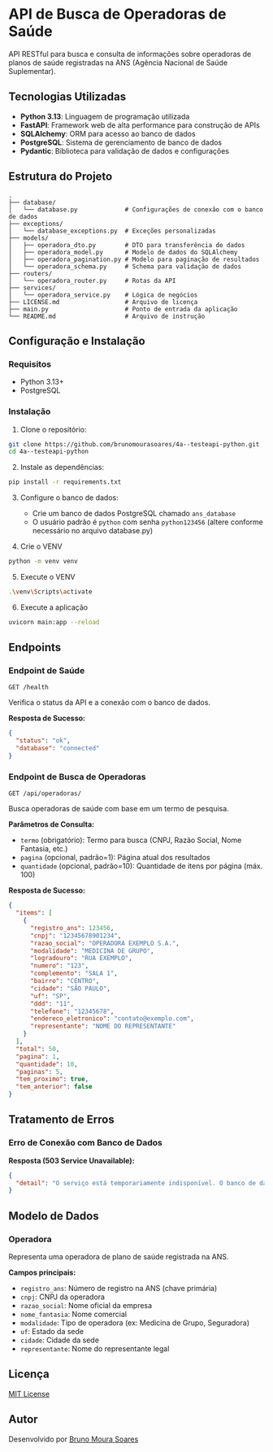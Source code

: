 # API de Busca de Operadoras de Saúde

API RESTful para busca e consulta de informações sobre operadoras de planos de saúde registradas na ANS (Agência Nacional de Saúde Suplementar).

## Tecnologias Utilizadas

- **Python 3.13**: Linguagem de programação utilizada
- **FastAPI**: Framework web de alta performance para construção de APIs
- **SQLAlchemy**: ORM para acesso ao banco de dados
- **PostgreSQL**: Sistema de gerenciamento de banco de dados
- **Pydantic**: Biblioteca para validação de dados e configurações

## Estrutura do Projeto

```
.
├── database/
│   └── database.py             # Configurações de conexão com o banco de dados
├── exceptions/
│   └── database_exceptions.py  # Exceções personalizadas
├── models/
│   ├── operadora_dto.py        # DTO para transferência de dados
│   ├── operadora_model.py      # Modelo de dados do SQLAlchemy
│   ├── operadora_pagination.py # Modelo para paginação de resultados
│   └── operadora_schema.py     # Schema para validação de dados
├── routers/
│   └── operadora_router.py     # Rotas da API
├── services/
│   └── operadora_service.py    # Lógica de negócios
├── LICENSE.md                  # Arquivo de licença
├── main.py                     # Ponto de entrada da aplicação
└── README.md                   # Arquivo de instrução
```

## Configuração e Instalação

### Requisitos

- Python 3.13+
- PostgreSQL 

### Instalação

1. Clone o repositório:
```bash
git clone https://github.com/brunomourasoares/4a--testeapi-python.git
cd 4a--testeapi-python
```

2. Instale as dependências:
```bash
pip install -r requirements.txt
```

3. Configure o banco de dados:
   - Crie um banco de dados PostgreSQL chamado `ans_database`
   - O usuário padrão é `python` com senha `python123456` (altere conforme necessário no arquivo database.py)

4. Crie o VENV
```bash
python -m venv venv
```

5. Execute o VENV
```bash
.\venv\Scripts\activate
```

6. Execute a aplicação
```bash
uvicorn main:app --reload
```

## Endpoints

### Endpoint de Saúde

```
GET /health
```

Verifica o status da API e a conexão com o banco de dados.

**Resposta de Sucesso:**
```json
{
  "status": "ok",
  "database": "connected"
}
```

### Endpoint de Busca de Operadoras

```
GET /api/operadoras/
```

Busca operadoras de saúde com base em um termo de pesquisa.

**Parâmetros de Consulta:**
- `termo` (obrigatório): Termo para busca (CNPJ, Razão Social, Nome Fantasia, etc.)
- `pagina` (opcional, padrão=1): Página atual dos resultados
- `quantidade` (opcional, padrão=10): Quantidade de itens por página (máx. 100)

**Resposta de Sucesso:**
```json
{
  "items": [
    {
      "registro_ans": 123456,
      "cnpj": "12345678901234",
      "razao_social": "OPERADORA EXEMPLO S.A.",
      "modalidade": "MEDICINA DE GRUPO",
      "logradouro": "RUA EXEMPLO",
      "numero": "123",
      "complemento": "SALA 1",
      "bairro": "CENTRO",
      "cidade": "SÃO PAULO",
      "uf": "SP",
      "ddd": "11",
      "telefone": "12345678",
      "endereco_eletronico": "contato@exemplo.com",
      "representante": "NOME DO REPRESENTANTE"
    }
  ],
  "total": 50,
  "pagina": 1,
  "quantidade": 10,
  "paginas": 5,
  "tem_proximo": true,
  "tem_anterior": false
}
```

## Tratamento de Erros

### Erro de Conexão com Banco de Dados

**Resposta (503 Service Unavailable):**
```json
{
  "detail": "O serviço está temporariamente indisponível. O banco de dados está offline."
}
```

## Modelo de Dados

### Operadora

Representa uma operadora de plano de saúde registrada na ANS.

**Campos principais:**
- `registro_ans`: Número de registro na ANS (chave primária)
- `cnpj`: CNPJ da operadora
- `razao_social`: Nome oficial da empresa
- `nome_fantasia`: Nome comercial
- `modalidade`: Tipo de operadora (ex: Medicina de Grupo, Seguradora)
- `uf`: Estado da sede
- `cidade`: Cidade da sede
- `representante`: Nome do representante legal

## Licença
[MIT License](./License.md)

## Autor
Desenvolvido por [Bruno Moura Soares](https://www.linkedin.com/in/brunomsoares/)
